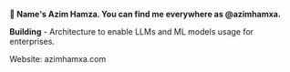 **👋 Name's Azim Hamza. You can find me everywhere as @azimhamxa.**

**Building** - Architecture to enable LLMs and ML models usage for enterprises. 

Website: azimhamxa.com


